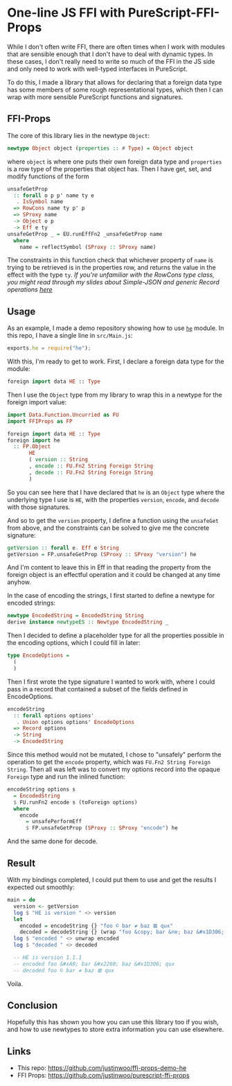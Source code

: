 # One-line JS FFI with PureScript-FFI-Props

While I don't often write FFI, there are often times when I work with modules that are sensible enough that I don't have to deal with dynamic types. In these cases, I don't really need to write so much of the FFI in the JS side and only need to work with well-typed interfaces in PureScript.

To do this, I made a library that allows for declaring that a foreign data type has some members of some rough representational types, which then I can wrap with more sensible PureScript functions and signatures.

## FFI-Props

The core of this library lies in the newtype `Object`:

```hs
newtype Object object (properties :: # Type) = Object object
```

where `object` is where one puts their own foreign data type and `properties` is a row type of the properties that object has. Then I have get, set, and modify functions of the form

```hs
unsafeGetProp
  :: forall o p p' name ty e
   . IsSymbol name
  => RowCons name ty p' p
  => SProxy name
  -> Object o p
  -> Eff e ty
unsafeGetProp _ = EU.runEffFn2 _unsafeGetProp name
  where
    name = reflectSymbol (SProxy :: SProxy name)
```

The constraints in this function check that whichever property of `name` is trying to be retrieved is in the properties row, and returns the value in the effect with the type `ty`. *If you're unfamiliar with the RowCons type class, you might read through my slides about Simple-JSON and generic Record operations [here](https://speakerdeck.com/justinwoo/easy-json-deserialization-with-simple-json-and-record)*

## Usage

As an example, I made a demo repository showing how to use [`he`](https://www.npmjs.com/package/he) module. In this repo, I have a single line in `src/Main.js`:

```js
exports.he = require("he");
```

With this, I'm ready to get to work. First, I declare a foreign data type for the module:

```hs
foreign import data HE :: Type
```

Then I use the `Object` type from my library to wrap this in a newtype for the foreign import value:

```hs
import Data.Function.Uncurried as FU
import FFIProps as FP

foreign import data HE :: Type
foreign import he
  :: FP.Object
       HE
       ( version :: String
       , encode :: FU.Fn2 String Foreign String
       , decode :: FU.Fn2 String Foreign String
       )
```

So you can see here that I have declared that `he` is an `Object` type where the underlying type I use is `HE`, with the properties `version`, `encode`, and `decode` with those signatures.

And so to get the `version` property, I define a function using the `unsafeGet` from above, and the constraints can be solved to give me the concrete signature:

```hs
getVersion :: forall e. Eff e String
getVersion = FP.unsafeGetProp (SProxy :: SProxy "version") he
```

And I'm content to leave this in Eff in that reading the property from the foreign object is an effectful operation and it could be changed at any time anyhow.

In the case of encoding the strings, I first started to define a newtype for encoded strings:

```hs
newtype EncodedString = EncodedString String
derive instance newtypeES :: Newtype EncodedString _
```

Then I decided to define a placeholder type for all the properties possible in the encoding options, which I could fill in later:

```hs
type EncodeOptions =
  (
  )
```

Then I first wrote the type signature I wanted to work with, where I could pass in a record that contained a subset of the fields defined in EncodeOptions.

```hs
encodeString
  :: forall options options'
   . Union options options' EncodeOptions
  => Record options
  -> String
  -> EncodedString
```

Since this method would not be mutated, I chose to "unsafely" perform the operation to get the `encode` property, which was `FU.Fn2 String Foreign String`. Then all was left was to convert my options record into the opaque `Foreign` type and run the inlined function:

```hs
encodeString options s
  = EncodedString
  $ FU.runFn2 encode s (toForeign options)
  where
    encode
      = unsafePerformEff
      $ FP.unsafeGetProp (SProxy :: SProxy "encode") he
```

And the same done for decode.

## Result

With my bindings completed, I could put them to use and get the results I expected out smoothly:

```hs
main = do
  version <- getVersion
  log $ "HE is version " <> version
  let
    encoded = encodeString {} "foo © bar ≠ baz 𝌆 qux"
    decoded = decodeString {} (wrap "foo &copy; bar &ne; baz &#x1D306; qux")
  log $ "encoded " <> unwrap encoded
  log $ "decoded " <> decoded

  -- HE is version 1.1.1
  -- encoded foo &#xA9; bar &#x2260; baz &#x1D306; qux
  -- decoded foo © bar ≠ baz 𝌆 qux
```

Voila.

## Conclusion

Hopefully this has shown you how you can use this library too if you wish, and how to use newtypes to store extra information you can use elsewhere.

## Links

* This repo: https://github.com/justinwoo/ffi-props-demo-he
* FFI Props: https://github.com/justinwoo/purescript-ffi-props

